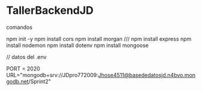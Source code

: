 # TallerBackendJD

comandos

npm init -y
npm install cors
npm install morgan
///
npm install express
npm install nodemon
npm install dotenv
npm install mongoose

// datos del .env

PORT = 2020
URL="mongodb+srv://JDpro772009:Jhose4511@basededatosjd.n4bvo.mongodb.net/Sprint2"